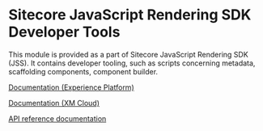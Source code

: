 # Sitecore JavaScript Rendering SDK Developer Tools

This module is provided as a part of Sitecore JavaScript Rendering SDK (JSS). It contains developer tooling, such as scripts concerning metadata, scaffolding components, component builder.

<!---
@TODO: Update to next version docs before release
-->
[Documentation (Experience Platform)](https://doc.sitecore.com/xp/en/developers/hd/22/sitecore-headless-development/sitecore-javascript-rendering-sdks--jss-.html)

[Documentation (XM Cloud)](https://doc.sitecore.com/xmc/en/developers/xm-cloud/sitecore-javascript-rendering-sdks--jss-.html)

[API reference documentation](/ref-docs/dev-tools/)
